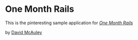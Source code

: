 # One Month Rails

This is the pinteresting sample application for
[*One Month Rails*](http://onemonthrails.com)

by [David McAuley](http://lunchboxschool.com)